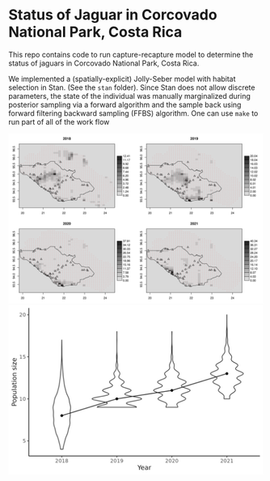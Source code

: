 # Status of Jaguar in Corcovado National Park, Costa Rica

This repo contains code to run capture-recapture model to determine the status of jaguars in Corcovado National Park, Costa Rica. 

We implemented a (spatially-explicit) Jolly-Seber model with habitat selection in Stan. (See the `stan` folder). Since Stan does not allow discrete parameters, the state of the individual was manually marginalized during posterior sampling via a forward algorithm and the sample back using forward filtering backward sampling (FFBS) algorithm. One can use `make` to run part of all of the work flow

![density map](https://raw.githubusercontent.com/YunyiShen/Costa-Rica-Jaguar/master/res/Figs/js_den_est.png)
![population estimate](https://raw.githubusercontent.com/YunyiShen/Costa-Rica-Jaguar/master/res/Figs/js_pop_est.png)
